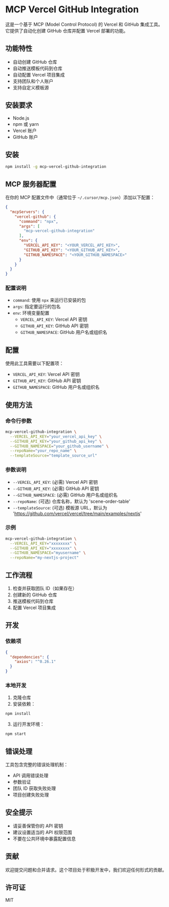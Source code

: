 # MCP Vercel GitHub Integration

这是一个基于 MCP (Model Control Protocol) 的 Vercel 和 GitHub 集成工具。它提供了自动化创建 GitHub 仓库并配置 Vercel 部署的功能。

## 功能特性

- 自动创建 GitHub 仓库
- 自动推送模板代码到仓库
- 自动配置 Vercel 项目集成
- 支持团队和个人账户
- 支持自定义模板源

## 安装要求

- Node.js
- npm 或 yarn
- Vercel 账户
- GitHub 账户

## 安装

```bash
npm install -g mcp-vercel-github-integration
```

## MCP 服务器配置

在你的 MCP 配置文件中（通常位于 `~/.cursor/mcp.json`）添加以下配置：

```json
{
  "mcpServers": {
    "vercel-github": {
      "command": "npx",
      "args": [
        "mcp-vercel-github-integration"
      ],
      "env": {
        "VERCEL_API_KEY": "<YOUR_VERCEL_API_KEY>",
        "GITHUB_API_KEY": "<YOUR_GITHUB_API_KEY>",
        "GITHUB_NAMESPACE": "<YOUR_GITHUB_NAMESPACE>"
      }
    }
  }
}
```

### 配置说明

- `command`: 使用 `npx` 来运行已安装的包
- `args`: 指定要运行的包名
- `env`: 环境变量配置
  - `VERCEL_API_KEY`: Vercel API 密钥
  - `GITHUB_API_KEY`: GitHub API 密钥
  - `GITHUB_NAMESPACE`: GitHub 用户名或组织名

## 配置

使用此工具需要以下配置项：

- `VERCEL_API_KEY`: Vercel API 密钥
- `GITHUB_API_KEY`: GitHub API 密钥
- `GITHUB_NAMESPACE`: GitHub 用户名或组织名

## 使用方法

### 命令行参数

```bash
mcp-vercel-github-integration \
  --VERCEL_API_KEY="your_vercel_api_key" \
  --GITHUB_API_KEY="your_github_api_key" \
  --GITHUB_NAMESPACE="your_github_username" \
  --repoName="your_repo_name" \
  --templateSource="template_source_url"
```

### 参数说明

- `--VERCEL_API_KEY`: (必需) Vercel API 密钥
- `--GITHUB_API_KEY`: (必需) GitHub API 密钥
- `--GITHUB_NAMESPACE`: (必需) GitHub 用户名或组织名
- `--repoName`: (可选) 仓库名称，默认为 'scene-order-table'
- `--templateSource`: (可选) 模板源 URL，默认为 'https://github.com/vercel/vercel/tree/main/examples/nextjs'

### 示例

```bash
mcp-vercel-github-integration \
  --VERCEL_API_KEY="xxxxxxxx" \
  --GITHUB_API_KEY="xxxxxxxx" \
  --GITHUB_NAMESPACE="myusername" \
  --repoName="my-nextjs-project"
```

## 工作流程

1. 检查并获取团队 ID（如果存在）
2. 创建新的 GitHub 仓库
3. 推送模板代码到仓库
4. 配置 Vercel 项目集成

## 开发

### 依赖项

```json
{
  "dependencies": {
    "axios": "^0.26.1"
  }
}
```

### 本地开发

1. 克隆仓库
2. 安装依赖：
```bash
npm install
```
3. 运行开发环境：
```bash
npm start
```

## 错误处理

工具包含完整的错误处理机制：
- API 调用错误处理
- 参数验证
- 团队 ID 获取失败处理
- 项目创建失败处理

## 安全提示

- 请妥善保管你的 API 密钥
- 建议设置适当的 API 权限范围
- 不要在公共环境中暴露配置信息

## 贡献

欢迎提交问题和合并请求。这个项目处于积极开发中，我们欢迎任何形式的贡献。

## 许可证

MIT 